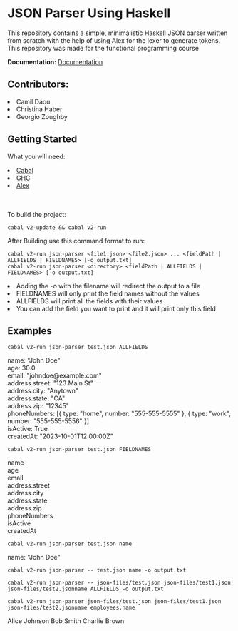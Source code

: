 <h1>JSON Parser Using Haskell</h1>
<p>
  This repository contains a simple, minimalistic Haskell JSON parser written from scratch with the help of using Alex for the lexer to generate tokens.
  This repository was made for the functional programming course
</p>
<p><b>Documentation: </b><a href="https://testusjedu-my.sharepoint.com/:b:/g/personal/christina_haber_net_usj_edu_lb/EdHsAig2RMtOqsf7ZSKu1XMBRZrSH7r3zZzZalBSsXZdDg?e=ZbzdlW">Documentation</a></p>
  <h2>Contributors:</h2>
  <li>
  Camil Daou
  </li>
  <li>Christina Haber</li>
  <li>Georgio Zoughby</li>

  <h2>Getting Started</h2>
  <p>What you will need:</p>
  <li><a href="https://www.haskell.org/cabal/">Cabal</a></li>
  <li><a href="https://www.haskell.org/ghc/">GHC</a></li>
  <li><a href="https://hackage.haskell.org/package/alex">Alex</a></li>
  <br></br>
<p>To build the project:</p>

<p>

  ```
 cabal v2-update && cabal v2-run
```

</p>

<p>After Building use this command format to run:</p>

<p>

  ```
cabal v2-run json-parser <file1.json> <file2.json> ... <fieldPath | ALLFIELDS | FIELDNAMES> [-o output.txt]
cabal v2-run json-parser <directory> <fieldPath | ALLFIELDS | FIELDNAMES> [-o output.txt]
```
</p>
<li>Adding the -o with the filename will redirect the output to a file</li>
<li>FIELDNAMES will only print the field names without the values</li>
<li>ALLFIELDS will print all the fields with their values</li>
<li>You can add the field you want to print and it will print only this field</li>

<h2>Examples</h2>

<p>
  
  ```
  cabal v2-run json-parser test.json ALLFIELDS
  ```

</p>
<p>
name: "John Doe"<br>
age: 30.0<br>
email: "johndoe@example.com"<br>
address.street: "123 Main St"<br>
address.city: "Anytown"<br>
address.state: "CA"<br>
address.zip: "12345"<br>
phoneNumbers: [{ type: "home", number: "555-555-5555" }, { type: "work", number: "555-555-5556" }]<br>
isActive: True<br>
createdAt: "2023-10-01T12:00:00Z"<br>
</p>

<p>
  
  ```
  cabal v2-run json-parser test.json FIELDNAMES
  ```

</p>
<p>
name<br>
age<br>
email<br>
address.street<br>
address.city<br>
address.state<br>
address.zip<br>
phoneNumbers<br>
isActive<br>
createdAt<br>
</p>

<p>
  
  ```
  cabal v2-run json-parser test.json name
  ```

</p>
<p>
name: "John Doe"<br>

</p>

<p>
  
  ```
  cabal v2-run json-parser -- test.json name -o output.txt
  ```

</p>

<p>
  
  ```
  cabal v2-run json-parser -- json-files/test.json json-files/test1.json json-files/test2.jsonname ALLFIELDS -o output.txt
  ```

</p>

<p>
  
</p>

<p>
  
  ```
  cabal v2-run json-parser json-files/test.json json-files/test1.json json-files/test2.jsonname employees.name 
  ```

</p>

<p>
Alice Johnson
Bob Smith
Charlie Brown
</p>

